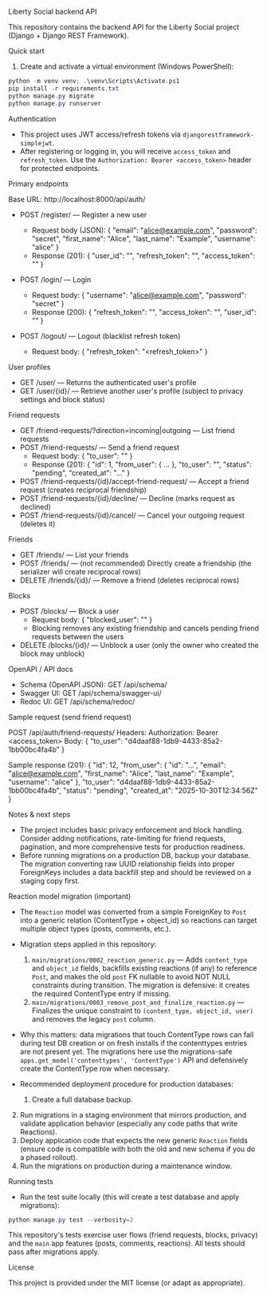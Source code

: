 Liberty Social backend API

This repository contains the backend API for the Liberty Social project (Django + Django REST Framework).

Quick start

1. Create and activate a virtual environment (Windows PowerShell):

```powershell
python -m venv venv; .\venv\Scripts\Activate.ps1
pip install -r requirements.txt
python manage.py migrate
python manage.py runserver
```

Authentication

- This project uses JWT access/refresh tokens via `djangorestframework-simplejwt`.
- After registering or logging in, you will receive `access_token` and `refresh_token`. Use the `Authorization: Bearer <access_token>` header for protected endpoints.

Primary endpoints

Base URL: http://localhost:8000/api/auth/

- POST /register/  — Register a new user
  - Request body (JSON): { "email": "alice@example.com", "password": "secret", "first_name": "Alice", "last_name": "Example", "username": "alice" }
  - Response (201): { "user_id": "<uuid>", "refresh_token": "<token>", "access_token": "<token>" }

- POST /login/ — Login
  - Request body: { "username": "alice@example.com", "password": "secret" }
  - Response (200): { "refresh_token": "<token>", "access_token": "<token>", "user_id": "<uuid>" }

- POST /logout/ — Logout (blacklist refresh token)
  - Request body: { "refresh_token": "<refresh_token>" }

User profiles

- GET /user/ — Returns the authenticated user's profile
- GET /user/{id}/ — Retrieve another user's profile (subject to privacy settings and block status)

Friend requests

- GET /friend-requests/?direction=incoming|outgoing — List friend requests
- POST /friend-requests/ — Send a friend request
  - Request body: { "to_user": "<user-uuid>" }
  - Response (201): { "id": 1, "from_user": { ... }, "to_user": "<uuid>", "status": "pending", "created_at": "..." }
- POST /friend-requests/{id}/accept-friend-request/ — Accept a friend request (creates reciprocal friendship)
- POST /friend-requests/{id}/decline/ — Decline (marks request as declined)
- POST /friend-requests/{id}/cancel/ — Cancel your outgoing request (deletes it)

Friends

- GET /friends/ — List your friends
- POST /friends/ — (not recommended) Directly create a friendship (the serializer will create reciprocal rows)
- DELETE /friends/{id}/ — Remove a friend (deletes reciprocal rows)

Blocks

- POST /blocks/ — Block a user
  - Request body: { "blocked_user": "<user-uuid>" }
  - Blocking removes any existing friendship and cancels pending friend requests between the users
- DELETE /blocks/{id}/ — Unblock a user (only the owner who created the block may unblock)

OpenAPI / API docs

- Schema (OpenAPI JSON): GET /api/schema/
- Swagger UI: GET /api/schema/swagger-ui/
- Redoc UI: GET /api/schema/redoc/

Sample request (send friend request)

POST /api/auth/friend-requests/
Headers:
  Authorization: Bearer <access_token>
Body:
{
  "to_user": "d4daaf88-1db9-4433-85a2-1bb00bc4fa4b"
}

Sample response (201):
{
  "id": 12,
  "from_user": {
    "id": "...",
    "email": "alice@example.com",
    "first_name": "Alice",
    "last_name": "Example",
    "username": "alice"
  },
  "to_user": "d4daaf88-1db9-4433-85a2-1bb00bc4fa4b",
  "status": "pending",
  "created_at": "2025-10-30T12:34:56Z"
}

Notes & next steps

- The project includes basic privacy enforcement and block handling. Consider adding notifications, rate-limiting for friend requests, pagination, and more comprehensive tests for production readiness.
- Before running migrations on a production DB, backup your database. The migration converting raw UUID relationship fields into proper ForeignKeys includes a data backfill step and should be reviewed on a staging copy first.

Reaction model migration (important)

- The `Reaction` model was converted from a simple ForeignKey to `Post` into a generic relation (ContentType + object_id) so reactions can target multiple object types (posts, comments, etc.).
- Migration steps applied in this repository:
  1. `main/migrations/0002_reaction_generic.py` — Adds `content_type` and `object_id` fields, backfills existing reactions (if any) to reference `Post`, and makes the old `post` FK nullable to avoid NOT NULL constraints during transition. The migration is defensive: it creates the required ContentType entry if missing.
  2. `main/migrations/0003_remove_post_and_finalize_reaction.py` — Finalizes the unique constraint to `(content_type, object_id, user)` and removes the legacy `post` column.

- Why this matters: data migrations that touch ContentType rows can fail during test DB creation or on fresh installs if the contenttypes entries are not present yet. The migrations here use the migrations-safe `apps.get_model('contenttypes', 'ContentType')` API and defensively create the ContentType row when necessary.

- Recommended deployment procedure for production databases:
  1. Create a full database backup.
 2. Run migrations in a staging environment that mirrors production, and validate application behavior (especially any code paths that write Reactions).
 3. Deploy application code that expects the new generic `Reaction` fields (ensure code is compatible with both the old and new schema if you do a phased rollout).
 4. Run the migrations on production during a maintenance window.

Running tests

- Run the test suite locally (this will create a test database and apply migrations):

```powershell
python manage.py test --verbosity=2
```

This repository's tests exercise user flows (friend requests, blocks, privacy) and the `main` app features (posts, comments, reactions). All tests should pass after migrations apply.

License

This project is provided under the MIT license (or adapt as appropriate).
